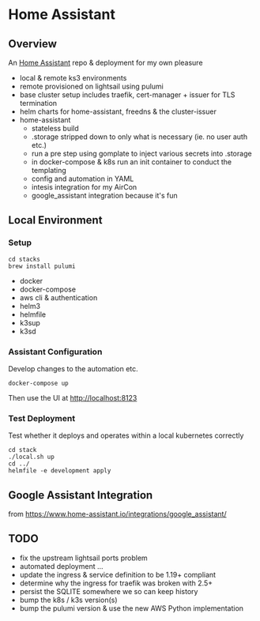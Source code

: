 # Home Assistant

## Overview

An [Home Assistant](https://www.home-assistant.io) repo & deployment for my own pleasure

- local & remote ks3 environments
- remote provisioned on lightsail using pulumi
- base cluster setup includes traefik, cert-manager + issuer for TLS termination
- helm charts for home-assistant, freedns & the cluster-issuer
- home-assistant
  - stateless build
  - .storage stripped down to only what is necessary (ie. no user auth etc.)
  - run a pre step using gomplate to inject various secrets into .storage
  - in docker-compose & k8s run an init container to conduct the templating
  - config and automation in YAML
  - intesis integration for my AirCon
  - google_assistant integration because it's fun

## Local Environment

### Setup

```
cd stacks
brew install pulumi
```

- docker
- docker-compose
- aws cli & authentication
- helm3
- helmfile
- k3sup
- k3sd

### Assistant Configuration

Develop changes to the automation etc.
```
docker-compose up
```
Then use the UI at [http://localhost:8123](http://localhost:8123)

### Test Deployment

Test whether it deploys and operates within a local kubernetes correctly
```
cd stack
./local.sh up
cd ../
helmfile -e development apply
```

## Google Assistant Integration

from https://www.home-assistant.io/integrations/google_assistant/

## TODO

- fix the upstream lightsail ports problem
- automated deployment ...
- update the ingress & service definition to be 1.19+ compliant
- determine why the ingress for traefik was broken with 2.5+
- persist the SQLITE somewhere we so can keep history
- bump the k8s / k3s version(s)
- bump the pulumi version & use the new AWS Python implementation
